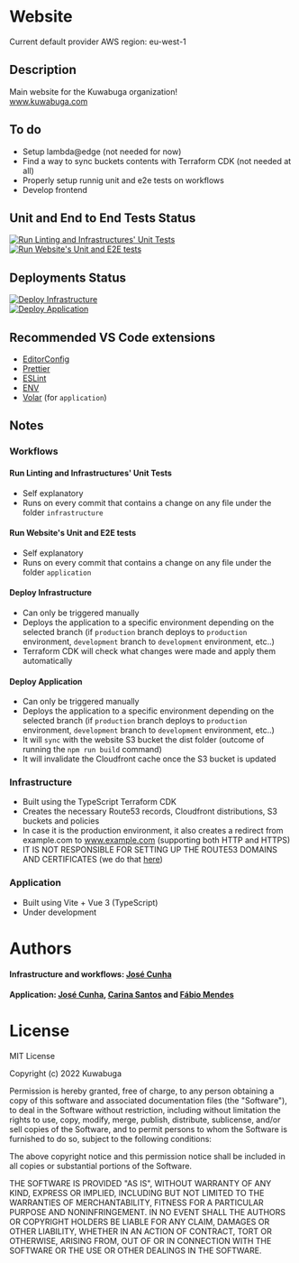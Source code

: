# Website

Current default provider AWS region: eu-west-1

## Description
Main website for the Kuwabuga organization!<br>
www.kuwabuga.com

## To do
- Setup lambda@edge (not needed for now)
- Find a way to sync buckets contents with Terraform CDK (not needed at all)
- Properly setup runnig unit and e2e tests on workflows
- Develop frontend

## Unit and End to End Tests Status
[![Run Linting and Infrastructures' Unit Tests](https://github.com/Kuwabuga/website/actions/workflows/test_infrastructure.yml/badge.svg?branch=production)](https://github.com/Kuwabuga/website/actions/workflows/test_infrastructure.yml)<br>
[![Run Website's Unit and E2E tests](https://github.com/Kuwabuga/website/actions/workflows/test_application.yml/badge.svg?branch=production)](https://github.com/Kuwabuga/website/actions/workflows/test_application.yml)

## Deployments Status
[![Deploy Infrastructure](https://github.com/Kuwabuga/website/actions/workflows/deploy_infrastructure.yml/badge.svg?branch=production)](https://github.com/Kuwabuga/website/actions/workflows/deploy_infrastructure.yml)<br>
[![Deploy Application](https://github.com/Kuwabuga/website/actions/workflows/deploy_website.yml/badge.svg?branch=production)](https://github.com/Kuwabuga/website/actions/workflows/deploy_website.yml)

## Recommended VS Code extensions
- [EditorConfig](https://marketplace.visualstudio.com/items?itemName=EditorConfig.EditorConfig)
- [Prettier](https://marketplace.visualstudio.com/items?itemName=esbenp.prettier-vscode)
- [ESLint](https://marketplace.visualstudio.com/items?itemName=dbaeumer.vscode-eslint)
- [ENV](https://marketplace.visualstudio.com/items?itemName=IronGeek.vscode-env)
- [Volar](https://marketplace.visualstudio.com/items?itemName=Vue.volar) (for `application`)

## Notes

### Workflows
#### Run Linting and Infrastructures' Unit Tests
- Self explanatory
- Runs on every commit that contains a change on any file under the folder `infrastructure`
#### Run Website's Unit and E2E tests
- Self explanatory
- Runs on every commit that contains a change on any file under the folder `application`
#### Deploy Infrastructure
- Can only be triggered manually
- Deploys the application to a specific environment depending on the selected branch (if `production` branch deploys to `production` environment, `development` branch to `development` environment, etc..)
- Terraform CDK will check what changes were made and apply them automatically
#### Deploy Application
- Can only be triggered manually
- Deploys the application to a specific environment depending on the selected branch (if `production` branch deploys to `production` environment, `development` branch to `development` environment, etc..)
- It will `sync` with the website S3 bucket the dist folder (outcome of running the `npm run build` command)
- It will invalidate the Cloudfront cache once the S3 bucket is updated

### Infrastructure
- Built using the TypeScript Terraform CDK
- Creates the necessary Route53 records, Cloudfront distributions, S3 buckets and policies
- In case it is the production environment, it also creates a redirect from example.com to www.example.com (supporting both HTTP and HTTPS)
- IT IS NOT RESPONSIBLE FOR SETTING UP THE ROUTE53 DOMAINS AND CERTIFICATES (we do that [here](https://github.com/Kuwabuga/domains-and-certificates))

### Application
- Built using Vite + Vue 3 (TypeScript)
- Under development

# Authors
#### Infrastructure and workflows: [José Cunha](https://github.com/Migas99)
#### Application: [José Cunha](https://github.com/Migas99), [Carina Santos](https://github.com/Cariinacsantos) and [Fábio Mendes](https://github.com/AtumFaboca)

# License
MIT License

Copyright (c) 2022 Kuwabuga

Permission is hereby granted, free of charge, to any person obtaining a copy
of this software and associated documentation files (the "Software"), to deal
in the Software without restriction, including without limitation the rights
to use, copy, modify, merge, publish, distribute, sublicense, and/or sell
copies of the Software, and to permit persons to whom the Software is
furnished to do so, subject to the following conditions:

The above copyright notice and this permission notice shall be included in all
copies or substantial portions of the Software.

THE SOFTWARE IS PROVIDED "AS IS", WITHOUT WARRANTY OF ANY KIND, EXPRESS OR
IMPLIED, INCLUDING BUT NOT LIMITED TO THE WARRANTIES OF MERCHANTABILITY,
FITNESS FOR A PARTICULAR PURPOSE AND NONINFRINGEMENT. IN NO EVENT SHALL THE
AUTHORS OR COPYRIGHT HOLDERS BE LIABLE FOR ANY CLAIM, DAMAGES OR OTHER
LIABILITY, WHETHER IN AN ACTION OF CONTRACT, TORT OR OTHERWISE, ARISING FROM,
OUT OF OR IN CONNECTION WITH THE SOFTWARE OR THE USE OR OTHER DEALINGS IN THE
SOFTWARE.
